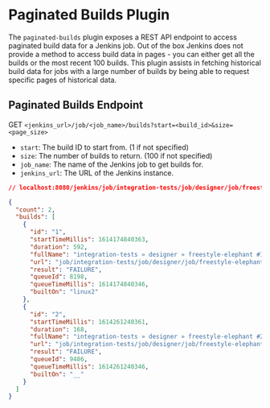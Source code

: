 # Paginated Builds Plugin

The `paginated-builds` plugin exposes a REST API endpoint to access paginated build data for a Jenkins job. Out of the box Jenkins does not provide a method to access build data in pages - you can either get all the builds or the most recent 100 builds. This plugin assists in fetching historical build data for jobs with a large number of builds by being able to request specific pages of historical data.

## Paginated Builds Endpoint

GET `<jenkins_url>/job/<job_name>/builds?start=<build_id>&size=<page_size>`

- `start`: The build ID to start from. (1 if not specified)
- `size`: The number of builds to return. (100 if not specified)
- `job_name`: The name of the Jenkins job to get builds for.
- `jenkins_url`: The URL of the Jenkins instance.

```json
// localhost:8080/jenkins/job/integration-tests/job/designer/job/freestyle-elephant/builds?start=1&size=2

{
  "count": 2,
  "builds": [
    {
      "id": "1",
      "startTimeMillis": 1614174840363,
      "duration": 592,
      "fullName": "integration-tests » designer » freestyle-elephant #1",
      "url": "job/integration-tests/job/designer/job/freestyle-elephant/1/",
      "result": "FAILURE",
      "queueId": 8198,
      "queueTimeMillis": 1614174840346,
      "builtOn": "linux2"
    },
    {
      "id": "2",
      "startTimeMillis": 1614261240361,
      "duration": 168,
      "fullName": "integration-tests » designer » freestyle-elephant #2",
      "url": "job/integration-tests/job/designer/job/freestyle-elephant/2/",
      "result": "FAILURE",
      "queueId": 9486,
      "queueTimeMillis": 1614261240346,
      "builtOn": "__"
    }
  ]
}
```
